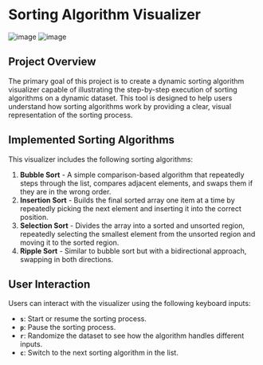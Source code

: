 # Sorting Algorithm Visualizer

![image](https://github.com/user-attachments/assets/92d96cd3-1069-4d0c-be90-0da87126596a)
![image](https://github.com/user-attachments/assets/3dd4c101-7248-47f2-8240-97b283a27066)

## Project Overview

The primary goal of this project is to create a dynamic sorting algorithm visualizer capable of illustrating the step-by-step execution of sorting algorithms on a dynamic dataset. This tool is designed to help users understand how sorting algorithms work by providing a clear, visual representation of the sorting process.

## Implemented Sorting Algorithms

This visualizer includes the following sorting algorithms:

1. **Bubble Sort** - A simple comparison-based algorithm that repeatedly steps through the list, compares adjacent elements, and swaps them if they are in the wrong order.
2. **Insertion Sort** - Builds the final sorted array one item at a time by repeatedly picking the next element and inserting it into the correct position.
3. **Selection Sort** - Divides the array into a sorted and unsorted region, repeatedly selecting the smallest element from the unsorted region and moving it to the sorted region.
4. **Ripple Sort** - Similar to bubble sort but with a bidirectional approach, swapping in both directions.

## User Interaction

Users can interact with the visualizer using the following keyboard inputs:

- **`s`**: Start or resume the sorting process.
- **`p`**: Pause the sorting process.
- **`r`**: Randomize the dataset to see how the algorithm handles different inputs.
- **`c`**: Switch to the next sorting algorithm in the list.
